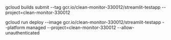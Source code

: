 gcloud builds submit --tag gcr.io/clean-monitor-330012/streamlit-testapp  --project=clean-monitor-330012


gcloud run deploy --image gcr.io/clean-monitor-330012/streamlit-testapp --platform managed  --project=clean-monitor-330012 --allow-unauthenticated
